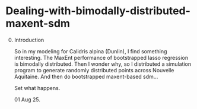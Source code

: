 # Dealing-with-bimodally-distributed-maxent-sdm

0. Introduction

   So in my modeling for Calidris alpina (Dunlin), I find something interesting.
   The MaxEnt performance of bootstrapped lasso regression is bimodally distributed.
   Then I wonder why, so I distributed a simulation program to generate randomly distributed points across Nouvelle Aquitaine.
   And then do bootstrapped maxent-based sdm...

   Set what happens.

   01 Aug 25.
